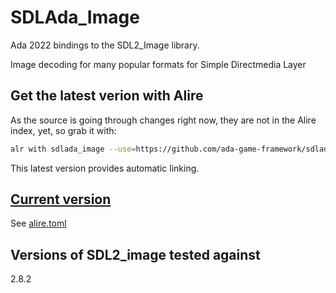 # SDLAda_Image

Ada 2022 bindings to the SDL2_Image library.

Image decoding for many popular formats for Simple Directmedia Layer

## Get the latest verion with Alire

As the source is going through changes right now, they are not in the Alire index, yet, so grab it with:

```bash
alr with sdlada_image --use=https://github.com/ada-game-framework/sdlada_image.git
```

This latest version provides automatic linking.

## [Current version](http://www.semver.org)

See [alire.toml](./alire.toml)

## Versions of SDL2_image tested against

2.8.2
